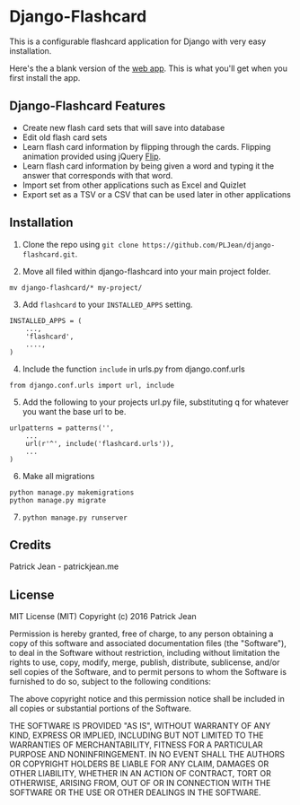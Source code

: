 # Django-Flashcard

This is a configurable flashcard application for Django with very easy installation.

Here's the a blank version of the [web app](http://patrickjean.me/flashcard). This is what you'll get when you first install the app.

## Django-Flashcard Features

* Create new flash card sets that will save into database
* Edit old flash card sets
* Learn flash card information by flipping through the cards. Flipping animation provided using jQuery [Flip](https://nnattawat.github.io/flip/).
* Learn flash card information by being given a word and typing it the answer that corresponds with that word.
* Import set from other applications such as Excel and Quizlet
* Export set as a TSV or a CSV that can be used later in other applications

## Installation

1) Clone the repo using `git clone https://github.com/PLJean/django-flashcard.git`.

2) Move all filed within django-flashcard into your main project folder.

```
mv django-flashcard/* my-project/
```
3) Add `flashcard` to your `INSTALLED_APPS` setting.

```
INSTALLED_APPS = (
    ...,
    'flashcard',
    ....,
)
```
4) Include the function `include` in urls.py from django.conf.urls

```
from django.conf.urls import url, include
```

5) Add the following to your projects url.py file, substituting q for whatever you want the base url to be.

```
urlpatterns = patterns('',
    ...
    url(r'^', include('flashcard.urls')),
    ...
)
```

6) Make all migrations

```
python manage.py makemigrations
python manage.py migrate
```

7) `python manage.py runserver`

## Credits

Patrick Jean - patrickjean.me

## License

MIT License (MIT) Copyright (c) 2016 Patrick Jean

Permission is hereby granted, free of charge, to any person obtaining a copy of this software and associated documentation files (the "Software"), to deal in the Software without restriction, including without limitation the rights to use, copy, modify, merge, publish, distribute, sublicense, and/or sell copies of the Software, and to permit persons to whom the Software is furnished to do so, subject to the following conditions:

The above copyright notice and this permission notice shall be included in all copies or substantial portions of the Software.

THE SOFTWARE IS PROVIDED "AS IS", WITHOUT WARRANTY OF ANY KIND, EXPRESS OR IMPLIED, INCLUDING BUT NOT LIMITED TO THE WARRANTIES OF MERCHANTABILITY, FITNESS FOR A PARTICULAR PURPOSE AND NONINFRINGEMENT. IN NO EVENT SHALL THE AUTHORS OR COPYRIGHT HOLDERS BE LIABLE FOR ANY CLAIM, DAMAGES OR OTHER LIABILITY, WHETHER IN AN ACTION OF CONTRACT, TORT OR OTHERWISE, ARISING FROM, OUT OF OR IN CONNECTION WITH THE SOFTWARE OR THE USE OR OTHER DEALINGS IN THE SOFTWARE.
